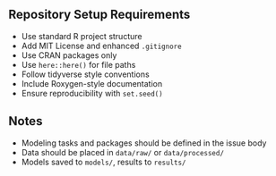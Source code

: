 ## Repository Setup Requirements
- Use standard R project structure
- Add MIT License and enhanced `.gitignore`
- Use CRAN packages only
- Use `here::here()` for file paths
- Follow tidyverse style conventions
- Include Roxygen-style documentation
- Ensure reproducibility with `set.seed()`

## Notes
- Modeling tasks and packages should be defined in the issue body
- Data should be placed in `data/raw/` or `data/processed/`
- Models saved to `models/`, results to `results/`
